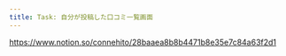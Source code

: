 ```yaml
---
title: Task: 自分が投稿した口コミ一覧画面
---
```


https://www.notion.so/connehito/28baaea8b8b4471b8e35e7c84a63f2d1

